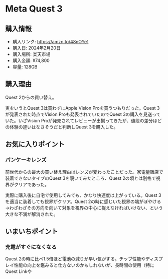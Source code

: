 # Meta Quest 3
## 購入情報
- 購入リンク: <https://amzn.to/48nOYe1>
- 購入日: 2024年2月20日
- 購入場所: 楽天市場
- 購入金額: ¥74,800
- 容量: 128GB
## 購入理由
Quest 2からの買い替え。

実をいうとQuest 3は買わずにApple Vision Proを買うつもりだった。Quest 3が発表された時点でVision Proも発表されていたのでQuest 3の購入を見送っていた。いざVision Proが発売されてレビューが出揃ってきたが、値段の差分ほどの体験の違いはなさそうだと判断しQuest 3を購入した。

## お気に入りポイント
### パンケーキレンズ
前世代からの最大の買い替え理由はレンズが変わったことだった。家電量販店で装着できないタイプのQuest 3を覗いてみたところ、Quest 2の頃とは別格で視界がクリアであった。

実際に購入後に自宅で使用してみても、かなり快適度は上がっている。Quest 3を適当に装着しても視界がクリア。Quest 2の時に感じいた視界の端がぼやける→わざわざその方向を向いて対象を視界の中心に捉えなければいけない、という大きな不満が解消された。

## いまいちポイント
### 充電がすぐになくなる
Quest 2の時に比べ1.5倍ほど電池の減りが早い気がする。チップ性能やディスプレイ性能の向上を鑑みると仕方ないのかもしれないが、長時間の使用（特にQuest Linkや